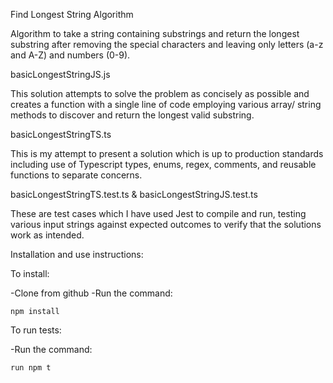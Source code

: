 Find Longest String Algorithm

Algorithm to take a string containing substrings and return the longest substring after removing the special characters and leaving only letters (a-z and A-Z) and numbers (0-9).

basicLongestStringJS.js

This solution attempts to solve the problem as concisely as possible and creates a function with a single line of code employing various array/ string methods to discover and return the longest valid substring.

basicLongestStringTS.ts

This is my attempt to present a solution which is up to production standards including use of Typescript types, enums, regex, comments, and reusable functions to separate concerns.

basicLongestStringTS.test.ts & basicLongestStringJS.test.ts

These are test cases which I have used Jest to compile and run, testing various input strings against expected outcomes to verify that the solutions work as intended.

Installation and use instructions:

To install:

-Clone from github
-Run the command:

```
npm install
```

To run tests:

-Run the command:

```
run npm t
```
